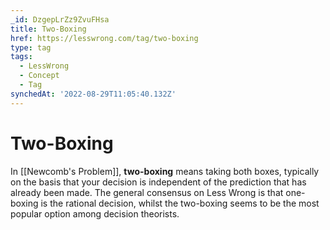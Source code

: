 ```yaml
---
_id: DzgepLrZz9ZvuFHsa
title: Two-Boxing
href: https://lesswrong.com/tag/two-boxing
type: tag
tags:
  - LessWrong
  - Concept
  - Tag
synchedAt: '2022-08-29T11:05:40.132Z'
---
```

# Two-Boxing

In [[Newcomb's Problem]], **two-boxing** means taking both boxes, typically on the basis that your decision is independent of the prediction that has already been made. The general consensus on Less Wrong is that one-boxing is the rational decision, whilst the two-boxing seems to be the most popular option among decision theorists.